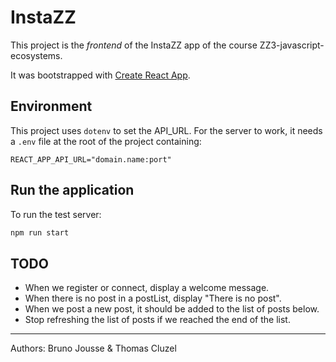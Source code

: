 # InstaZZ

This project is the *frontend* of the InstaZZ app of the course ZZ3-javascript-ecosystems.

It was bootstrapped with [Create React App](https://github.com/facebook/create-react-app).

## Environment

This project uses `dotenv` to set the API_URL.
For the server to work, it needs a `.env` file at the root of the project
containing:
```
REACT_APP_API_URL="domain.name:port"
```

## Run the application

To run the test server:
```sh
npm run start
```

## TODO

* When we register or connect, display a welcome message.
* When there is no post in a postList, display "There is no post".
* When we post a new post, it should be added to the list of posts below.
* Stop refreshing the list of posts if we reached the end of the list.

--------------------------------------------------------------------------------
Authors: Bruno Jousse & Thomas Cluzel
